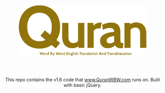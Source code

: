 <div align="center"><a target="_blank" href="https://quranwbw.com"><img src="assets/images/logo.png" width="400"></a>

<br><br>

This repo contains the v1.6 code that www.QuranWBW.com runs on. Built with basic jQuery. 

</div>
